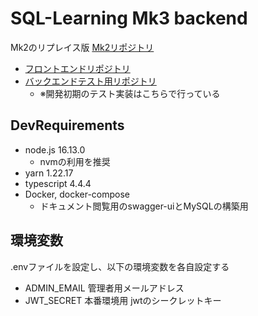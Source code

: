 # SQL-Learning Mk3 backend
Mk2のリプレイス版 [Mk2リポジトリ](https://github.com/hisa-lab/SQL-Learning-Public)

- [フロントエンドリポジトリ](https://github.com/matsushinDB11/SQL-Learning-Mk3_Frontend)  
- [バックエンドテスト用リポジトリ](https://github.com/matsushinDB11/SQL-Larning-Mk3_bakend_test)  
  - ※開発初期のテスト実装はこちらで行っている

## DevRequirements  

- node.js 16.13.0
  - nvmの利用を推奨
- yarn 1.22.17
- typescript 4.4.4
- Docker, docker-compose
  - ドキュメント閲覧用のswagger-uiとMySQLの構築用

## 環境変数
.envファイルを設定し、以下の環境変数を各自設定する
- ADMIN_EMAIL 管理者用メールアドレス
- JWT_SECRET 本番環境用 jwtのシークレットキー
